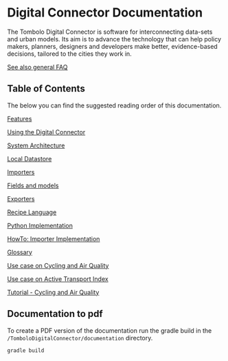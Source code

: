 # Digital Connector Documentation

The Tombolo Digital Connector is software for interconnecting data-sets and urban models. Its aim is to advance the technology that can help policy makers, planners, designers and developers make better, evidence-based decisions, tailored to the cities they work in.

[See also general FAQ](frequently-asked-questions.md#general)

## Table of Contents
The below you can find the suggested reading order of this documentation.

[Features](features.md)

[Using the Digital Connector](using-the-digital-connector.md)

[System Architecture](system-architecture.md)

[Local Datastore](local-datastore.md)

[Importers](importers.md)

[Fields and models](fields-and-models.md)

[Exporters](exporters.md)

[Recipe Language](recipe-language.md)

[Python Implementation](https://github.com/FutureCitiesCatapult/digital-connector-python)

[HowTo: Importer Implementation](howto-importer-implementation.md)

[Glossary](glossary.md)

[Use case on Cycling and Air Quality](use-case-on-cycling-and-air-quality.md)

[Use case on Active Transport Index](use-case-on-active-transport-index.md)

[Tutorial - Cycling and Air Quality](tutorial-cycling-air-quality.md)

## Documentation to pdf

To create a PDF version of the documentation run the gradle build in the `/TomboloDigitalConnector/documentation`
directory.

```bash
gradle build
```
